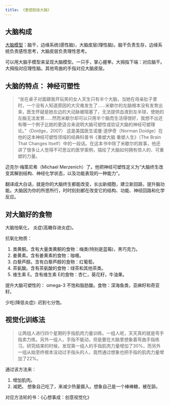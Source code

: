 ```yaml
---
title: 《重塑超级大脑》
---
```


## 大脑构成
[大脑模型](../mood/triune-brain.md)：脑干，边缘系统(感性脑)，大脑皮层(理性脑)。脑干负责生存，边缘系统负责感性思考，大脑皮层负责理性思考。

可以用大脑手模型来呈现大脑模型。一只手，掌心握拳。大拇指下端：对应脑干。大拇指对应理性脑。其他弯曲的手指对应大脑皮层。

## 大脑的特点： 神经可塑性
> “坐在桌子对面跟我开玩笑的女人天生只有半个大脑，当她在母亲肚子里时，一个没有人知道原因的大灾难发生了……米歇尔的左脑根本没有发育出来，医生怀疑是她左边的大动脉被阻塞了，无法提供血液到左半球，使她的左脑无法发育……然而米歇尔却可以只用半个脑而生活得很好，我想不出还有哪一个例子比她的更适合来说明大脑可塑性或验证大脑的神经可塑理论。”（Doidge，2007）
> 这是美国医生诺曼·道伊奇（Norman Doidge）在他的这本神经可塑性领域的经典科普书《重塑大脑 重塑人生》（The Brain That Changes Itself）中的一段话。在这本书中除了米歇尔的故事，他还讲了很多让人觉得不可思议的医学案例，描绘了大脑如何拥有惊人的、可重塑的力量。


迈克尔·梅策尼希（Michael Merzenich）了。他把神经可塑性定义为“大脑终生改变其解剖结构、神经化学状态，以及功能表现的一种能力”。

翻译成大白话，就是你的大脑终生都能改变，长出新细胞，建立新回路，提升脑功能。大脑因为你的所思所行，时时刻刻都在改变它的结构、功能、神经回路和化学反应。

## 对大脑好的食物
大脑怕氧化， 炎症(高糖存进炎症)。

抗氧化物质：
1. 类黄酮。含有大量类黄酮的食物：梅类(特别是蓝莓)，黑巧克力。
2. 姜黄素。含有姜黄素的食物：咖喱。
3. 白藜芦醇。含有白藜芦醇的食物：红葡萄。
4. 茶氨酸。含有茶氨酸的食物：绿茶和其他茶类。
5. 维生素 E。含有维生素 E的食物：杏仁，葵花籽，牛油果。

提升大脑可塑性的：
omega-3 不饱和脂肪酸。食物：深海鱼类，亚麻籽和奇亚籽。

少吃(降低炎症): 迟到七分饱。

## 视觉化训练法
> 让两组人进行四个星期的手指肌肉力量训练。一组人呢，天天真的就是弯手指卖力练。另外一组人，手指不能动，但是要在大脑里想象着弯曲手指练习。研究结束的时候，发现第一组人的手指肌肉力量增加了30%，而另外一组从始至终根本没动过手指头的人，竟然通过想象也把手指的肌肉力量增加了22%。

通过该方法来：
1. 增加肌肉。
2. 减肥。 想象自己吃了，来减少热量摄入。想象自己是一个棒棒糖，被在舔。

对应方法轮的书：《心想事成：创意视觉化》



